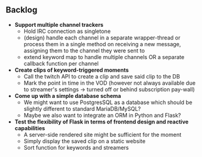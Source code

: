 ## Backlog

- <b>Support multiple channel trackers</b>
  - Hold IRC connection as singletone
  - (design) handle each channel in a separate wrapper-thread or process them in a single method on receiving a new message, assigning them to the channel they were sent to
  - extend keyword map to handle multiple channels OR a separate callback function per channel
- <b>Create clips of keyword-triggered moments</b>
  - Call the twitch API to create a clip and save said clip to the DB
  - Mark the point in time in the VOD (however not always available due to streamer's settings -> turned off or behind subscription pay-wall)
- <b>Come up with a simple database schema</b>
  - We might want to use PostgresSQL as a database which should be slightly different to standard MariaDB/MySQL?
  - Maybe we also want to integrate an ORM in Python and Flask?
- <b>Test the flexibility of Flask in terms of frontend design and reactive capabilities</b>
  - A server-side rendered site might be sufficient for the moment
  - Simply display the saved clip on a static website
  - Sort function for keywords and streamers
